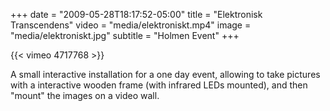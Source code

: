 +++
date = "2009-05-28T18:17:52-05:00"
title = "Elektronisk Transcendens"
video = "media/elektroniskt.mp4"
image = "media/elektroniskt.jpg"
subtitle = "Holmen Event"
+++

{{< vimeo 4717768 >}}

A small interactive installation for a one day event, allowing to take pictures with a interactive wooden frame (with infrared LEDs mounted), and then "mount" the images on a video wall. 